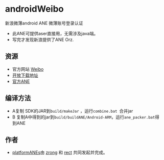 ﻿androidWeibo
============

新浪微薄android ANE 微薄账号登录认证
* 此ANE可提供aser直接用，无需涉及java端。
* 写完才发现新浪提供了ANE Orz.

## 资源

* 官方网站 [Weibo](http://open.weibo.com/development/mobile)
* [开放下载地址](https://github.com/mobileresearch/weibo_android_sdk)
* [官方ANE](https://code.google.com/p/weibosdk/)

## 编译方法
* A复制 SDK的JAR到`build/makeJar` ，运行`combine.bat `合并jar
* B 复制A中得到的jar到`build/buildANE/Android-ARM`，运行`ane_packer.bat`得到ANE


## 作者

* [platformANEs](https://github.com/platformanes)由 [zrong](http://zengrong.net) 和 [rect](http://www.shadowkong.com/) 共同发起并完成。